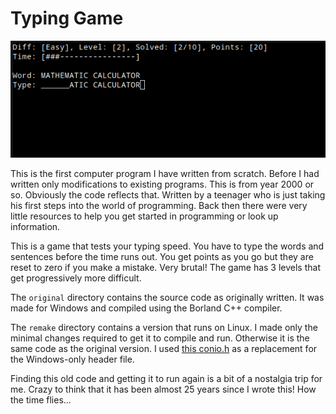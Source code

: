 # Typing Game

![Typing game screenshot](typing-game.png)

This is the first computer program I have written from scratch. Before I had written only modifications to existing programs. This is from year 2000 or so. Obviously the code reflects that. Written by a teenager who is just taking his first steps into the world of programming. Back then there were very little resources to help you get started in programming or look up information.

This is a game that tests your typing speed. You have to type the words and sentences before the time runs out. You get points as you go but they are reset to zero if you make a mistake. Very brutal! The game has 3 levels that get progressively more difficult.

The `original` directory contains the source code as originally written. It was made for Windows and compiled using the Borland C++ compiler.

The `remake` directory contains a version that runs on Linux. I made only the minimal changes required to get it to compile and run. Otherwise it is the same code as the original version. I used [this conio.h](https://github.com/zoelabbb/conio.h) as a replacement for the Windows-only header file.

Finding this old code and getting it to run again is a bit of a nostalgia trip for me. Crazy to think that it has been almost 25 years since I wrote this! How the time flies...
